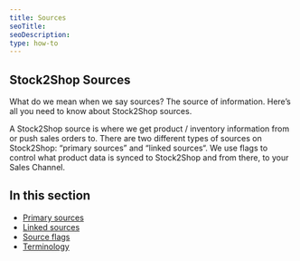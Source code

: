 ```yaml
---
title: Sources
seoTitle: 
seoDescription: 
type: how-to
---
```


## Stock2Shop Sources
What do we mean when we say sources? The source of information. 
Here’s all you need to know about Stock2Shop sources.

A Stock2Shop source is where we get product / inventory information from or push sales orders to.
There are two different types of sources on Stock2Shop: “primary sources” and “linked sources“.
We use flags to control what product data is synced to Stock2Shop and from there, to your Sales Channel.


## In this section
- [Primary sources](/help/how-to/sources/primary-sources "...")
- [Linked sources](/help/how-to/sources/linked-sources "...")
- [Source flags](/help/how-to/sources/source-flags "...")
- [Terminology](/help/how-to/sources/terminology "...")

